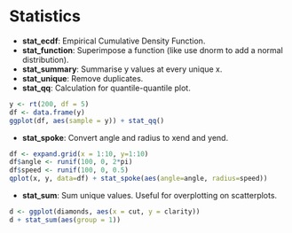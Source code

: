 Statistics
=========
* **stat_ecdf**: Empirical Cumulative Density Function.
* **stat_function**: Superimpose a function (like use dnorm to add a normal distribution).
* **stat_summary**: Summarise y values at every unique x.
* **stat_unique**: Remove duplicates.
* **stat_qq**: Calculation for quantile-quantile plot.
```R
y <- rt(200, df = 5)
df <- data.frame(y)
ggplot(df, aes(sample = y)) + stat_qq()
```

* **stat_spoke**: Convert angle and radius to xend and yend.
```R
df <- expand.grid(x = 1:10, y=1:10)
df$angle <- runif(100, 0, 2*pi)
df$speed <- runif(100, 0, 0.5)
qplot(x, y, data=df) + stat_spoke(aes(angle=angle, radius=speed))
```

* **stat_sum**: Sum unique values. Useful for overplotting on scatterplots.
```R
d <- ggplot(diamonds, aes(x = cut, y = clarity))
d + stat_sum(aes(group = 1))
```
